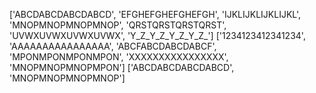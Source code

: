 ['ABCDABCDABCDABCD', 'EFGHEFGHEFGHEFGH', 'IJKLIJKLIJKLIJKL', 'MNOPMNOPMNOPMNOP', 'QRSTQRSTQRSTQRST', 'UVWXUVWXUVWXUVWX', 'Y_Z_Y_Z_Y_Z_Y_Z_']
['1234123412341234', 'AAAAAAAAAAAAAAAA', 'ABCFABCDABCDABCF', 'MPONMPONMPONMPON', 'XXXXXXXXXXXXXXXX', 'MNOPMNOPMNOPMPON']
['ABCDABCDABCDABCD', 'MNOPMNOPMNOPMNOP']
